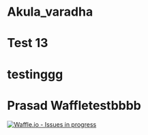 # Akula_varadha
# Test 13
# testinggg 
# Prasad Waffletestbbbb
[![Waffle.io - Issues in progress](https://badge.waffle.io/Akula452/Akula_varadha.png?label=in%20progress&title=In%20Progress)](http://waffle.io/Akula452/Akula_varadha)
